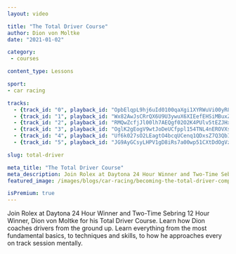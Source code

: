 ```yaml
---
layout: video

title: "The Total Driver Course"
author: Dion von Moltke
date: "2021-01-02"

category:
 - courses

content_type: Lessons

sport:
- car racing

tracks:
  - {track_id: "0", playback_id: "OpbElqpL9hj6uId0100qaXgi1XYRWuVi00yR8xCVbPBAz4", lesson_name: "The Foundations", lesson_desc: "Join Rolex at Daytona 24 Hour Winner and Two-Time Sebring 12 Hour Winner, Dion von Moltke for his Total Driver Course. Learn how Dion coaches drivers from the ground up. Learn everything from the most fundamental basics, to techniques and skills, to how he approaches every on track session mentally."}
  - {track_id: "1", playback_id: "Wx82AwJsCRrQX6U9U3ywuX6XIEefEHSiMBuxZoJ4Z00k", lesson_name: "Vision On The Race Track", lesson_desc: "Join Rolex at Daytona 24 Hour Winner and Two-Time Sebring 12 Hour Winner, Dion von Moltke for his Total Driver Course. In lesson 2 von Moltke discusses vision on the race track. There are few things more important for racecar drivers to work on so learn what 'eyes up' actually means!"}
  - {track_id: "2", playback_id: "RMQwZcfjJl00lh7AEQgf02O2K4PUlv5tEZJHxsqnyy5io", lesson_name: "Learning A Race Track", lesson_desc: "Join Rolex at Daytona 24 Hour Winner and Two-Time Sebring 12 Hour Winner, Dion von Moltke for his Total Driver Course. In lesson 3 von Moltke discusses how he approaches learning a new race track or improving himself on race tracks he already knows."}
  - {track_id: "3", playback_id: "OglK2gEogV9wtJoDeUCfppl154TNL4nEROVXsV7MNx00", lesson_name: "Weight Transfer", lesson_desc: "Join Rolex at Daytona 24 Hour Winner and Two-Time Sebring 12 Hour Winner, Dion von Moltke for his Total Driver Course. In lesson 4 von Moltke discusses one of the most important things for all racecar drivers to understand, weight transfer. Learn how every input we make as racecar drivers has a massive effect on how much grip our car has, where the grip is, and more."}
  - {track_id: "4", playback_id: "Uf6k027sO2LEagtO4bcqUCenq1QDxsZ7Q3QbIz2dy5GU",, lesson_name: "Racecraft", lesson_desc: "Join Rolex at Daytona 24 Hour Winner and Two-Time Sebring 12 Hour Winner, Dion von Moltke for his Total Driver Course. In lesson 5 helps you go from a fast racecar driver to a race winning driver. Learn the most important notes of race craft to avoid crashes when racing others and become a more efficient overtaking and defending driver."}
  - {track_id: "5", playback_id: "JG9AyGCsyLHPV1gD8iRs7a00wp51CXtDdOgVzKIQLEXw", lesson_name: "Mental Training For Motorsports", lesson_desc: "Join Rolex at Daytona 24 Hour Winner and Two-Time Sebring 12 Hour Winner, Dion von Moltke for his Total Driver Course. In lesson 6 von Moltke discusses how motorsports is one of the most mentally demanding sports in the world and how we need to accept that and train for that just like we train our bodies."}

slug: total-driver

meta_title: "The Total Driver Course"
meta_description: Join Rolex at Daytona 24 Hour Winner and Two-Time Sebring 12 Hour Winner, Dion von Moltke for his Total Driver Course. Learn how Dion coaches drivers from the ground up. Learn everything from the most fundamental basics, to techniques and skills, to how he approaches every on track session mentally.
featured_image: /images/blogs/car-racing/becoming-the-total-driver-compressor.jpg

isPremium: true
---
```


Join Rolex at Daytona 24 Hour Winner and Two-Time Sebring 12 Hour Winner, Dion von Moltke for his Total Driver Course. Learn how Dion coaches drivers from the ground up. Learn everything from the most fundamental basics, to techniques and skills, to how he approaches every on track session mentally.
